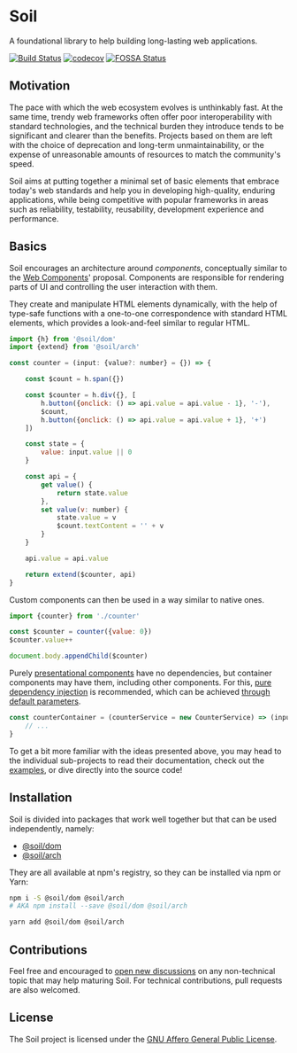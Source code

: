 # Soil

A foundational library to help building long-lasting web applications.

[![Build Status](https://travis-ci.org/inad9300/Soil.svg?branch=master)](https://travis-ci.org/inad9300/Soil)
[![codecov](https://codecov.io/gh/inad9300/Soil/branch/master/graph/badge.svg)](https://codecov.io/gh/inad9300/Soil)
[![FOSSA Status](https://app.fossa.io/api/projects/git%2Bgithub.com%2Finad9300%2FSoil.svg?type=shield)](https://app.fossa.io/projects/git%2Bgithub.com%2Finad9300%2FSoil?ref=badge_shield)


## Motivation

The pace with which the web ecosystem evolves is unthinkably fast. At the same
time, trendy web frameworks often offer poor interoperability with standard
technologies, and the technical burden they introduce tends to be significant
and clearer than the benefits. Projects based on them are left with the choice
of deprecation and long-term unmaintainability, or the expense of unreasonable
amounts of resources to match the community's speed.

Soil aims at putting together a minimal set of basic elements that embrace
today's web standards and help you in developing high-quality, enduring
applications, while being competitive with popular frameworks in areas such as
reliability, testability, reusability, development experience and performance.


## Basics

Soil encourages an architecture around *components*, conceptually similar to
the [Web Components](https://developer.mozilla.org/en-US/docs/Web/Web_Components)'
proposal. Components are responsible for rendering parts of UI and controlling
the user interaction with them.

They create and manipulate HTML elements dynamically, with the help of
type-safe functions with a one-to-one correspondence with standard HTML
elements, which provides a look-and-feel similar to regular HTML.

```js
import {h} from '@soil/dom'
import {extend} from '@soil/arch'

const counter = (input: {value?: number} = {}) => {

    const $count = h.span({})

    const $counter = h.div({}, [
        h.button({onclick: () => api.value = api.value - 1}, '-'),
        $count,
        h.button({onclick: () => api.value = api.value + 1}, '+')
    ])

    const state = {
        value: input.value || 0
    }

    const api = {
        get value() {
            return state.value
        },
        set value(v: number) {
            state.value = v
            $count.textContent = '' + v
        }
    }

    api.value = api.value

    return extend($counter, api)
}
```

Custom components can then be used in a way similar to native ones.

```js
import {counter} from './counter'

const $counter = counter({value: 0})
$counter.value++

document.body.appendChild($counter)
```

Purely [presentational components](https://medium.com/@dan_abramov/smart-and-dumb-components-7ca2f9a7c7d0)
have no dependencies, but container components may have them, including other
components. For this, [pure dependency injection](http://blog.ploeh.dk/2014/06/10/pure-di/)
is recommended, which can be achieved [through default parameters](https://medium.freecodecamp.org/how-to-take-advantage-of-javascripts-default-parameters-for-dependency-injection-98fc423328e1).

```js
const counterContainer = (counterService = new CounterService) => (input = {}) => {
    // ...
}
```

To get a bit more familiar with the ideas presented above, you may head to the
individual sub-projects to read their documentation, check out the [examples](examples/),
or dive directly into the source code!


## Installation

Soil is divided into packages that work well together but that can be used
independently, namely:
- [@soil/dom](https://github.com/inad9300/Soil/tree/master/dom)
- [@soil/arch](https://github.com/inad9300/Soil/tree/master/arch)

They are all available at npm's registry, so they can be installed via npm or
Yarn:

```bash
npm i -S @soil/dom @soil/arch
# AKA npm install --save @soil/dom @soil/arch
```

```bash
yarn add @soil/dom @soil/arch
```


## Contributions

Feel free and encouraged to [open new discussions](../../issues) on any
non-technical topic that may help maturing Soil. For technical contributions,
pull requests are also welcomed.


## License

The Soil project is licensed under the [GNU Affero General Public License](LICENSE).
